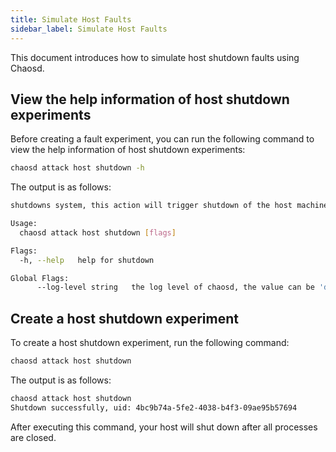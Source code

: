 ```yaml
---
title: Simulate Host Faults
sidebar_label: Simulate Host Faults
---
```


This document introduces how to simulate host shutdown faults using Chaosd.

## View the help information of host shutdown experiments

Before creating a fault experiment, you can run the following command to view the help information of host shutdown experiments:

```bash
chaosd attack host shutdown -h
```

The output is as follows:

```bash
shutdowns system, this action will trigger shutdown of the host machine

Usage:
  chaosd attack host shutdown [flags]

Flags:
  -h, --help   help for shutdown

Global Flags:
      --log-level string   the log level of chaosd, the value can be 'debug', 'info', 'warn' and 'error'
```

## Create a host shutdown experiment

To create a host shutdown experiment, run the following command:

```bash
chaosd attack host shutdown
```

The output is as follows:

```bash
chaosd attack host shutdown
Shutdown successfully, uid: 4bc9b74a-5fe2-4038-b4f3-09ae95b57694
```

After executing this command, your host will shut down after all processes are closed.
